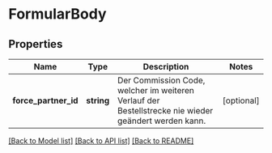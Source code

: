 # FormularBody

## Properties
Name | Type | Description | Notes
------------ | ------------- | ------------- | -------------
**force_partner_id** | **string** | Der Commission Code, welcher im weiteren Verlauf der Bestellstrecke nie wieder geändert werden kann. | [optional] 

[[Back to Model list]](../../README.md#documentation-for-models) [[Back to API list]](../../README.md#documentation-for-api-endpoints) [[Back to README]](../../README.md)

